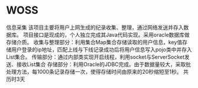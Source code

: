 # WOSS
信息采集
    该项目主要将用户上网生成的纪录收集、整理，通过网络发送并存入数据库。
    项目接口是现成的，个人独立完成其Java代码实现。采用oracle数据库做存储介质。
    收集与整理部分：利用集合Map集合存储读取的用户信息，key值存储用户登录的ip地址，匹配上线与下线记录成功后将用户信息写入pojo类中并存入List集合。
    传输部分：通过内部类实现开启线程，利用socket与ServerSocket发送、接收List集合
    存储部分：利用Oracle的JDBC完成。由于数据量较大，采取批处理方法，每1000条记录存储一次，使得存储时间由原来的20秒缩短至1秒。
    共历时3天
